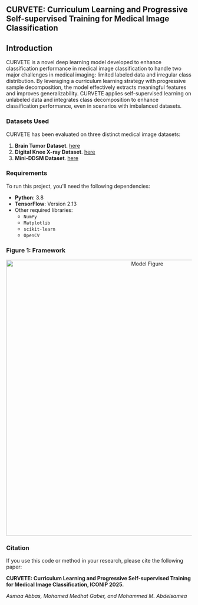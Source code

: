 ## CURVETE: Curriculum Learning and Progressive Self-supervised Training for Medical Image Classification

## Introduction

CURVETE is a novel deep learning model developed to enhance classification performance in medical image classification to handle two major challenges in medical imaging: limited labeled data and irregular class distribution. By leveraging a curriculum learning strategy with progressive sample decomposition, the model effectively extracts meaningful features and improves generalizability. CURVETE applies self-supervised learning on unlabeled data and integrates class decomposition to enhance classification performance, even in scenarios with imbalanced datasets.

### Datasets Used
CURVETE has been evaluated on three distinct medical image datasets:
1. **Brain Tumor Dataset**. [here](https://www.kaggle.com/datasets/navoneel/brain-mri-images-for-brain-tumor-detection)
2. **Digital Knee X-ray Dataset**. [here](https://data.mendeley.com/datasets/t9ndx37v5h/1)
3. **Mini-DDSM Dataset**. [here]( https://www.kaggle.com/datasets/cheddad/miniddsm2)

### Requirements
To run this project, you'll need the following dependencies:
- **Python**: 3.8
- **TensorFlow**: Version 2.13
- Other required libraries: 
  - `NumPy`
  - `Matplotlib`
  - `scikit-learn`
  - `OpenCV`

### Figure 1: Framework
<p align="center">
  <img src="https://github.com/ascodeuser/CLOG-CD/raw/main/images/method.png" alt="Model Figure" width="750"/>
</p>



### Citation
If you use this code or method in your research, please cite the following paper:

**CURVETE: Curriculum Learning and Progressive Self-supervised Training for Medical Image Classification, ICONIP 2025.**

*Asmaa Abbas, Mohamed Medhat Gaber, and Mohammed M. Abdelsamea*
